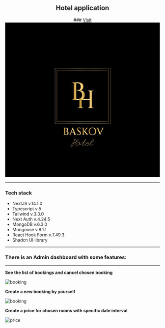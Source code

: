 <div align="center">
<h2 align="center">Hotel application</h2>
### <a align='center' href='https://baskov.online' target="_blank">Visit</a>
  <br />
      <img src="/public/github/promo.jpg" alt='promo'>
  <br />
</div>

---

### Tech stack

- NextJS v.14.1.0
- Typescript v.5
- Tailwind v.3.3.0
- Next Auth v.4.24.5
- MongoDB v.6.3.0
- Mongoose v.8.1.1
- React Hook Form v.7.49.3
- Shadcn UI library

---

### There is an Admin dashboard with some features:

---

**See the list of bookings and cancel chosen booking**

![booking](https://i.postimg.cc/RVkh1Y1P/image.png)

**Create a new booking by yourself**

![booking](https://i.postimg.cc/7YZswBpZ/2024-02-26-17-26-35.png)

**Create a price for chosen rooms with specific date interval**

![price](https://i.postimg.cc/GpwZjWpm/2024-02-26-17-28-56.png)
